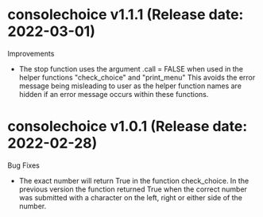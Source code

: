 consolechoice v1.1.1 (Release date: 2022-03-01)
===============================================


Improvements

- The stop function uses the argument .call = FALSE when used in the helper functions "check_choice" and "print_menu"  This avoids the error message being misleading to user as the helper function names are hidden if an error message occurs within these functions. 



consolechoice v1.0.1 (Release date: 2022-02-28)
===============================================


Bug Fixes


- The exact number will return True in the function check_choice.  In the previous version the function returned True when the correct number   was submitted with a character on the left, right or either side of the number. 


